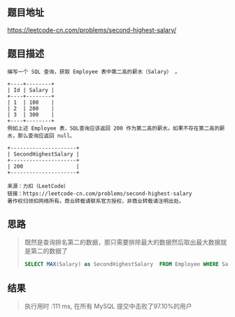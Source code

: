 
## 题目地址
https://leetcode-cn.com/problems/second-highest-salary/

## 题目描述
```
编写一个 SQL 查询，获取 Employee 表中第二高的薪水（Salary） 。

+----+--------+
| Id | Salary |
+----+--------+
| 1  | 100    |
| 2  | 200    |
| 3  | 300    |
+----+--------+
例如上述 Employee 表，SQL查询应该返回 200 作为第二高的薪水。如果不存在第二高的薪水，那么查询应返回 null。

+---------------------+
| SecondHighestSalary |
+---------------------+
| 200                 |
+---------------------+

来源：力扣（LeetCode）
链接：https://leetcode-cn.com/problems/second-highest-salary
著作权归领扣网络所有。商业转载请联系官方授权，非商业转载请注明出处。
```

## 思路

> 既然是查询排名第二的数据，那只需要排除最大的数据然后取出最大数据就是第二的数据了
>
> ```sql
> SELECT MAX(Salary) as SecondHighestSalary  FROM Employee WHERE Salary NOT IN  (SELECT MAX(Salary) FROM Employee )
> ```
>
> 

## 结果

> 执行用时 :111 ms, 在所有 MySQL 提交中击败了97.10%的用户